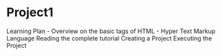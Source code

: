 # Project1
Learning Plan - Overview on the basic tags of HTML - Hyper Text Markup Language
Reading the complete tutorial
Creating a Project
Executing the Project

